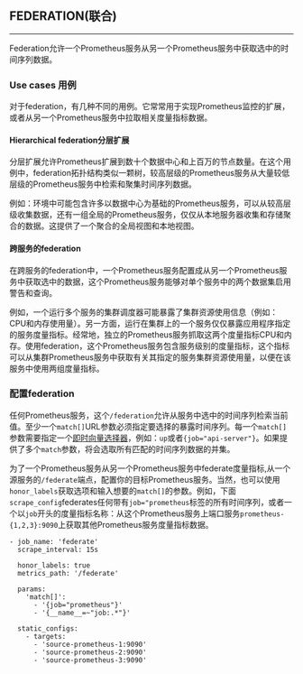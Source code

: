 ## FEDERATION(联合)
---
Federation允许一个Prometheus服务从另一个Prometheus服务中获取选中的时间序列数据。

### Use cases 用例
对于federation，有几种不同的用例。它常常用于实现Prometheus监控的扩展，或者从另一个Prometheus服务中拉取相关度量指标数据。

#### Hierarchical federation分层扩展
分层扩展允许Prometheus扩展到数十个数据中心和上百万的节点数量。在这个用例中，federation拓扑结构类似一颗树，较高层级的Prometheus服务从大量较低层级的Prometheus服务中检索和聚集时间序列数据。

例如：环境中可能包含许多以数据中心为基础的Prometheus服务，可以从较高层级收集数据，还有一组全局的Prometheus服务，仅仅从本地服务器收集和存储聚合的数据。这提供了一个聚合的全局视图和本地视图。

#### 跨服务的federation 
在跨服务的federation中，一个Prometheus服务配置成从另一个Prometheus服务中获取选中的数据，这个Prometheus服务能够对单个服务中的两个数据集启用警告和查询。

例如，一个运行多个服务的集群调度器可能暴露了集群资源使用信息（例如：CPU和内存使用量）。另一方面，运行在集群上的一个服务仅仅暴露应用程序指定的服务度量指标。经常地，独立的Prometheus服务抓取这两个度量指标CPU和内存。使用federation，这个Prometheus服务包含服务级别的度量指标，这个指标可以从集群Prometheus服务中获取有关其指定的服务集群资源使用量，以便在该服务中使用两组度量指标。

### 配置federation
任何Prometheus服务，这个`/federation`允许从服务中选中的时间序列检索当前值。至少一个`match[]`URL参数必须指定要选择的暴露时间序列。每一个`match[]`参数需要指定一个[即时向量选择器](https://prometheus.io/docs/querying/basics/#instant-vector-selectors)，例如：`up`或者`{job="api-server"}`。如果提供了多个`match`参数，将会选取所有匹配的时间序列数据的并集。

为了一个Prometheus服务从另一个Prometheus服务中federate度量指标,从一个源服务的`/federate`端点，配置你的目标Prometheus服务。当然，也可以使用`honor_labels`获取选项和输入想要的`match[]`的参数。例如，下面`scrape_config`federates任何带有`job="prometheus`标签的所有时间序列，或者一个以`job`开头的度量指标名称：从这个Prometheus服务上端口服务`prometheus-{1,2,3}:9090`上获取其他Prometheus服务度量指标数据。
```
- job_name: 'federate'
  scrape_interval: 15s

  honor_labels: true
  metrics_path: '/federate'

  params:
    'match[]':
      - '{job="prometheus"}'
      - '{__name__=~"job:.*"}'

  static_configs:
    - targets:
      - 'source-prometheus-1:9090'
      - 'source-prometheus-2:9090'
      - 'source-prometheus-3:9090'
``` 
